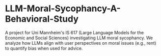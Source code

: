 # LLM-Moral-Sycophancy-A-Behavioral-Study
A project for Uni Mannheim's IS 617 (Large Language Models for the Economic and Social Sciences) investigating LLM moral sycophancy. We analyze how LLMs align with user perspectives on moral issues (e.g., rent) to quantify bias when used for advice.
